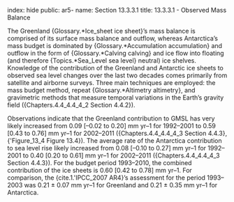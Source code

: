 index: hide
public: ar5-
name: Section 13.3.3.1
title: 13.3.3.1 - Observed Mass Balance

The Greenland {Glossary.*Ice_sheet ice sheet}’s mass balance is comprised of its surface mass balance and outflow, whereas Antarctica’s mass budget is dominated by {Glossary.*Accumulation accumulation} and outflow in the form of {Glossary.*Calving calving} and ice flow into floating (and therefore {Topics.*Sea_Level sea level} neutral) ice shelves. Knowledge of the contribution of the Greenland and Antarctic ice sheets to observed sea level changes over the last two decades comes primarily from satellite and airborne surveys. Three main techniques are employed: the mass budget method, repeat {Glossary.*Altimetry altimetry}, and gravimetric methods that measure temporal variations in the Earth’s gravity field ({Chapters.4.4_4.4_4_2 Section 4.4.2}).

Observations indicate that the Greenland contribution to GMSL has very likely increased from 0.09 [–0.02 to 0.20] mm yr–1 for 1992–2001 to 0.59 [0.43 to 0.76] mm yr–1 for 2002–2011 ({Chapters.4.4_4.4_4_3 Section 4.4.3}, {'Figure_13_4 Figure 13.4}). The average rate of the Antarctica contribution to sea level rise likely increased from 0.08 [–0.10 to 0.27] mm yr–1 for 1992–2001 to 0.40 [0.20 to 0.61] mm yr–1 for 2002–2011 ({Chapters.4.4_4.4_4_3 Section 4.4.3}). For the budget period 1993–2010, the combined contribution of the ice sheets is 0.60 [0.42 to 0.78] mm yr–1. For comparison, the {cite.1.'IPCC_2007 AR4}’s assessment for the period 1993–2003 was 0.21 ± 0.07 mm yr–1 for Greenland and 0.21 ± 0.35 mm yr–1 for Antarctica.
